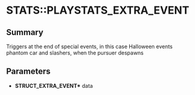 # STATS::PLAYSTATS_EXTRA_EVENT

## Summary
Triggers at the end of special events, in this case Halloween events phantom car and slashers, when the pursuer despawns

## Parameters
* **STRUCT_EXTRA_EVENT\*** data
